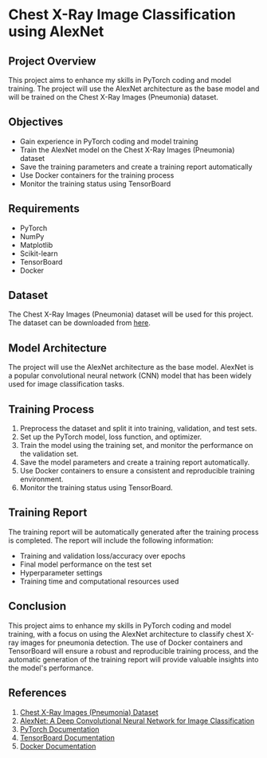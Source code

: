 # Chest X-Ray Image Classification using AlexNet

## Project Overview
This project aims to enhance my skills in PyTorch coding and model training. The project will use the AlexNet architecture as the base model and will be trained on the Chest X-Ray Images (Pneumonia) dataset.

## Objectives
- Gain experience in PyTorch coding and model training
- Train the AlexNet model on the Chest X-Ray Images (Pneumonia) dataset
- Save the training parameters and create a training report automatically
- Use Docker containers for the training process
- Monitor the training status using TensorBoard

## Requirements
- PyTorch
- NumPy
- Matplotlib
- Scikit-learn
- TensorBoard
- Docker

## Dataset
The Chest X-Ray Images (Pneumonia) dataset will be used for this project. The dataset can be downloaded from [here](https://www.kaggle.com/paultimothymooney/chest-xray-pneumonia).

## Model Architecture
The project will use the AlexNet architecture as the base model. AlexNet is a popular convolutional neural network (CNN) model that has been widely used for image classification tasks.

## Training Process
1. Preprocess the dataset and split it into training, validation, and test sets.
2. Set up the PyTorch model, loss function, and optimizer.
3. Train the model using the training set, and monitor the performance on the validation set.
4. Save the model parameters and create a training report automatically.
5. Use Docker containers to ensure a consistent and reproducible training environment.
6. Monitor the training status using TensorBoard.

## Training Report
The training report will be automatically generated after the training process is completed. The report will include the following information:
- Training and validation loss/accuracy over epochs
- Final model performance on the test set
- Hyperparameter settings
- Training time and computational resources used

## Conclusion
This project aims to enhance my skills in PyTorch coding and model training, with a focus on using the AlexNet architecture to classify chest X-ray images for pneumonia detection. The use of Docker containers and TensorBoard will ensure a robust and reproducible training process, and the automatic generation of the training report will provide valuable insights into the model's performance.

## References
1. [Chest X-Ray Images (Pneumonia) Dataset](https://www.kaggle.com/paultimothymooney/chest-xray-pneumonia)
2. [AlexNet: A Deep Convolutional Neural Network for Image Classification](https://papers.nips.cc/paper/4824-imagenet-classification-with-deep-convolutional-neural-networks.pdf)
3. [PyTorch Documentation](https://pytorch.org/docs/stable/index.html)
4. [TensorBoard Documentation](https://www.tensorflow.org/tensorboard/get_started)
5. [Docker Documentation](https://docs.docker.com/)
